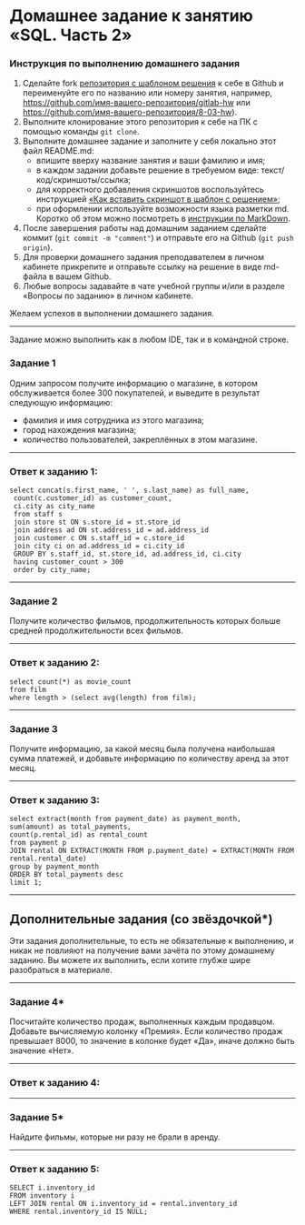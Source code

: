 # Домашнее задание к занятию «SQL. Часть 2»

### Инструкция по выполнению домашнего задания

1. Сделайте fork [репозитория c шаблоном решения](https://github.com/netology-code/sys-pattern-homework) к себе в Github и переименуйте его по названию или номеру занятия, например, https://github.com/имя-вашего-репозитория/gitlab-hw или https://github.com/имя-вашего-репозитория/8-03-hw).
2. Выполните клонирование этого репозитория к себе на ПК с помощью команды `git clone`.
3. Выполните домашнее задание и заполните у себя локально этот файл README.md:
   - впишите вверху название занятия и ваши фамилию и имя;
   - в каждом задании добавьте решение в требуемом виде: текст/код/скриншоты/ссылка;
   - для корректного добавления скриншотов воспользуйтесь инструкцией [«Как вставить скриншот в шаблон с решением»](https://github.com/netology-code/sys-pattern-homework/blob/main/screen-instruction.md);
   - при оформлении используйте возможности языка разметки md. Коротко об этом можно посмотреть в [инструкции по MarkDown](https://github.com/netology-code/sys-pattern-homework/blob/main/md-instruction.md).
4. После завершения работы над домашним заданием сделайте коммит (`git commit -m "comment"`) и отправьте его на Github (`git push origin`).
5. Для проверки домашнего задания преподавателем в личном кабинете прикрепите и отправьте ссылку на решение в виде md-файла в вашем Github.
6. Любые вопросы задавайте в чате учебной группы и/или в разделе «Вопросы по заданию» в личном кабинете.

Желаем успехов в выполнении домашнего задания.

---

Задание можно выполнить как в любом IDE, так и в командной строке.

### Задание 1

Одним запросом получите информацию о магазине, в котором обслуживается более 300 покупателей, и выведите в результат следующую информацию: 
- фамилия и имя сотрудника из этого магазина;
- город нахождения магазина;
- количество пользователей, закреплённых в этом магазине.

---

### Ответ к заданию 1:

```
select concat(s.first_name, ' ', s.last_name) as full_name,
 count(c.customer_id) as customer_count,
 ci.city as city_name
 from staff s
 join store st ON s.store_id = st.store_id
 join address ad ON st.address_id = ad.address_id
 join customer c ON s.staff_id = c.store_id
 join city ci on ad.address_id = ci.city_id
 GROUP BY s.staff_id, st.store_id, ad.address_id, ci.city
 having customer_count > 300
 order by city_name;
```

---

### Задание 2

Получите количество фильмов, продолжительность которых больше средней продолжительности всех фильмов.

---

### Ответ к заданию 2:

```
select count(*) as movie_count
from film
where length > (select avg(length) from film);
```

---

### Задание 3

Получите информацию, за какой месяц была получена наибольшая сумма платежей, и добавьте информацию по количеству аренд за этот месяц.

---

### Ответ к заданию 3:

```
select extract(month from payment_date) as payment_month,
sum(amount) as total_payments,
count(p.rental_id) as rental_count
from payment p
JOIN rental ON EXTRACT(MONTH FROM p.payment_date) = EXTRACT(MONTH FROM rental.rental_date)
group by payment_month
ORDER BY total_payments desc
limit 1;
```

---

## Дополнительные задания (со звёздочкой*)
Эти задания дополнительные, то есть не обязательные к выполнению, и никак не повлияют на получение вами зачёта по этому домашнему заданию. Вы можете их выполнить, если хотите глубже шире разобраться в материале.

---

### Задание 4*

Посчитайте количество продаж, выполненных каждым продавцом. Добавьте вычисляемую колонку «Премия». Если количество продаж превышает 8000, то значение в колонке будет «Да», иначе должно быть значение «Нет».

---

### Ответ к заданию 4:


---

### Задание 5*

Найдите фильмы, которые ни разу не брали в аренду.

---

### Ответ к заданию 5:

```
SELECT i.inventory_id 
FROM inventory i
LEFT JOIN rental ON i.inventory_id = rental.inventory_id
WHERE rental.inventory_id IS NULL;
```
